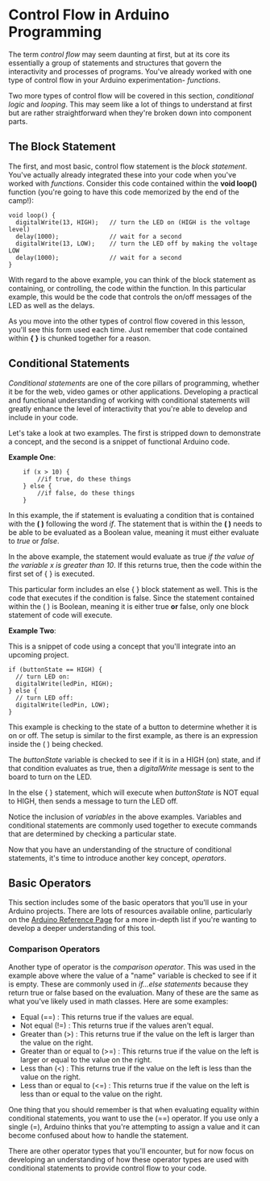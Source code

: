 <!--- screenshots and examples need to be changed to Arduino examples instead of js --->

# Control Flow in Arduino Programming
The term _control flow_ may seem daunting at first, but at its core its essentially a group of statements and structures that govern the interactivity and processes of programs. You've already worked with one type of control flow in your Arduino experimentation- _functions_.

Two more types of control flow will be covered in this section, <em>conditional logic</em> and <em>looping</em>. This may seem like a lot of things to understand at first but are rather straightforward when they're broken down into component parts.

## The Block Statement
The first, and most basic, control flow statement is the <em>block statement</em>. You've actually already integrated these into your code when you've worked with <em>functions</em>. Consider this code contained within the **void loop()** function (you're going to have this code memorized  by the end of the camp!):

```arduino   
void loop() {
  digitalWrite(13, HIGH);   // turn the LED on (HIGH is the voltage level)
  delay(1000);              // wait for a second
  digitalWrite(13, LOW);    // turn the LED off by making the voltage LOW
  delay(1000);              // wait for a second
}
```

  With regard to the above example, you can think of the block statement as containing, or controlling, the code within the function. In this particular example, this would be the code that controls the on/off messages of the LED as well as the delays.

  As you move into the other types of control flow covered in this lesson, you'll see this form used each time. Just remember that code contained within **{ }** is chunked together for a reason.

## Conditional Statements

_Conditional statements_ are one of the core pillars of programming, whether it be for the web, video games or other applications. Developing a practical and functional understanding of working with conditional statements will greatly enhance the level of interactivity that you're able to develop and include in your code.

Let's take a look at two examples. The first is stripped down to demonstrate a concept, and the second is a snippet of functional Arduino code.

**Example One**:

```arduino
    if (x > 10) {
        //if true, do these things
    } else {
        //if false, do these things
    }
```

In this example, the if statement is evaluating a condition that is contained with the **( )** following the word _if_. The statement that is within the **( )** needs to be able to be evaluated as a Boolean value, meaning it must either evaluate to _true_ or _false_.

In the above example, the statement would evaluate as true _if the value of the variable x is greater than 10_. If this returns true, then the code within the first set of { } is executed.

This particular form includes an else { } block statement as well. This is the code that executes if the condition is false. Since the statement contained within the ( ) is Boolean, meaning it is either true **or** false, only one block statement of code will execute.

**Example Two**:

 This is a snippet of code using a concept that you'll integrate into an upcoming project.

```arduino
if (buttonState == HIGH) {
  // turn LED on:
  digitalWrite(ledPin, HIGH);
} else {
  // turn LED off:
  digitalWrite(ledPin, LOW);
}
```

This example is checking to the state of a button to determine whether it is on or off. The setup is similar to the first example, as there is an expression inside the ( ) being checked.

The _buttonState_ variable is checked to see if it is in a HIGH (on) state, and if that condition evaluates as true, then a _digitalWrite_ message is sent to the board to turn on the LED.

In the else { } statement, which will execute when _buttonState_ is NOT equal to HIGH, then sends a message to turn the LED off.

Notice the inclusion of _variables_ in the above examples. Variables and conditional statements are commonly used together to execute commands that are determined by checking a particular state.

Now that you have an understanding of the structure of conditional statements, it's time to introduce another key concept, _operators_.

## Basic Operators

This section includes some of the basic operators that you'll use in your Arduino projects. There are lots of resources available online, particularly on the [Arduino Reference Page](https://www.arduino.cc/en/Reference/HomePage) for a more in-depth list if you're wanting to develop a deeper understanding of this tool.

<!---
### Assignment Operators
You've already worked with the first type of operator, which is the <em>assignment operator</em>. These are operators that assign a value to to something on the left based on the evaluation of what's on the right. Here are some examples:



There are several more, but these are some of the most common that you'll use for now.

double check syntax! --->

### Comparison Operators
Another type of operator is the _comparison operator_. This was used in the example above where the value of a "name" variable is checked to see if it is empty. These are commonly used in _if...else statements_ because they return true or false based on the evaluation. Many of these are the same as what you've likely used in math classes. Here are some examples:

- Equal (==) : This returns true if the values are equal.
-	Not equal (!=) : This returns true if the values aren't equal.
-	Greater than (&gt;) : This returns true if the value on the left is larger than the value on the right.
-	Greater than or equal to (&gt;=) : This returns true if the value on the left is larger or equal to the value on the right.
-	Less than (&lt;) : This returns true if the value on the left is less than the value on the right.
-	Less than or equal to (&lt;=) : This returns true if the value on the left is less than or equal to the value on the right.

One thing that you should remember is that when evaluating equality within conditional statements, you want to use the (==) operator. If you use only a single (=), Arduino thinks that you're attempting to assign a value and it can become confused about how to handle the statement.

There are other operator types that you'll encounter, but for now focus on developing an understanding of how these operator types are used with conditional statements to provide control flow to your code.
